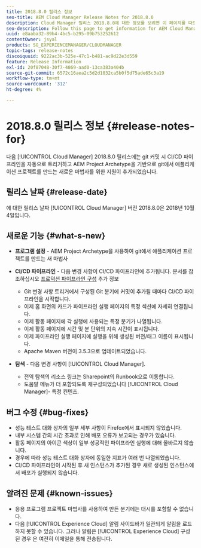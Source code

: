 ```yaml
---
title: 2018.8.0 릴리스 정보
seo-title: AEM Cloud Manager Release Notes for 2018.8.0
description: Cloud Manager 릴리스 2018.8.0에 대한 정보를 보려면 이 페이지를 따르십시오.
seo-description: Follow this page to get information for AEM Cloud Manager Release 2018.8.0.
uuid: e8aaba32-89b4-4bc5-b295-09b753252612
contentOwner: jsyal
products: SG_EXPERIENCEMANAGER/CLOUDMANAGER
topic-tags: release-notes
discoiquuid: 9222ac3b-525e-47c1-b481-ac9d22e3d559
feature: Release Information
exl-id: 20f87048-30f7-4869-aad0-13ca383a404b
source-git-commit: 6572c16aea2c5d2d1032ca5b0f5d75ade65c3a19
workflow-type: tm+mt
source-wordcount: '312'
ht-degree: 4%

---
```


# 2018.8.0 릴리스 정보 {#release-notes-for}

다음 [!UICONTROL Cloud Manager] 2018.8.0 릴리스에는 git 커밋 시 CI/CD 파이프라인을 자동으로 트리거하고 AEM Project Archetype을 기반으로 git에서 애플리케이션 프로젝트를 만드는 새로운 마법사를 위한 지원이 추가되었습니다.

## 릴리스 날짜 {#release-date}

에 대한 릴리스 날짜 [!UICONTROL Cloud Manager] 버전 2018.8.0은 2018년 10월 4일입니다.

## 새로운 기능 {#what-s-new}

* **프로그램 설정** - AEM Project Archetype을 사용하여 git에서 애플리케이션 프로젝트를 만드는 새 마법사

* **CI/CD 파이프라인** - 다음 변경 사항이 CI/CD 파이프라인에 추가됩니다. 문서를 참조하십시오 [프로덕션 파이프라인 구성](/help/using/production-pipelines.md) 추가 정보

   * Git 변경 사항 트리거에서 구성된 Git 분기에 커밋이 추가될 때마다 CI/CD 파이프라인을 시작합니다.
   * 이제 홈 화면의 카드가 파이프라인 실행 페이지의 특정 섹션에 자세히 연결됩니다.
   * 이제 활동 페이지에 각 실행에 사용되는 특정 분기가 나열됩니다.
   * 이제 활동 페이지에 시간 및 분 단위의 지속 시간이 표시됩니다.
   * 이제 파이프라인 실행 페이지에 실행을 위해 생성된 버전/태그 이름이 표시됩니다.
   * Apache Maven 버전이 3.5.3으로 업데이트되었습니다.

* **탐색** - 다음 변경 사항이 [!UICONTROL Cloud Manager].

   * 전역 탐색의 리소스 링크는 Sharepoint의 Runbook으로 이동합니다.
   * 도움말 메뉴가 더 포함되도록 재구성되었습니다 [!UICONTROL Cloud Manager]- 특정 컨텐츠.

## 버그 수정 {#bug-fixes}

* 성능 테스트 대화 상자의 일부 세부 사항이 Firefox에서 표시되지 않았습니다.
* 내부 시스템 간의 시간 초과로 인해 배포 오류가 보고되는 경우가 있습니다.
* 활동 페이지의 아이콘 색상이 일부 성공적인 파이프라인 실행에 대해 올바르지 않습니다.
* 경우에 따라 성능 테스트 대화 상자에 동일한 지표가 여러 번 나열되었습니다.
* CI/CD 파이프라인이 시작된 후 새 인스턴스가 추가된 경우 새로 생성된 인스턴스에서 배포가 실행되지 않습니다.

## 알려진 문제 {#known-issues}

* 응용 프로그램 프로젝트 마법사를 사용하여 만든 분기에는 대시를 포함할 수 없습니다.
* 다음 [!UICONTROL Experience Cloud] 알림 사이드바가 일관되게 알림을 로드하지 못할 수 있습니다. 그러나 알림은 [!UICONTROL Experience Cloud] 구성된 경우 은 여전히 이메일을 통해 전송됩니다.
